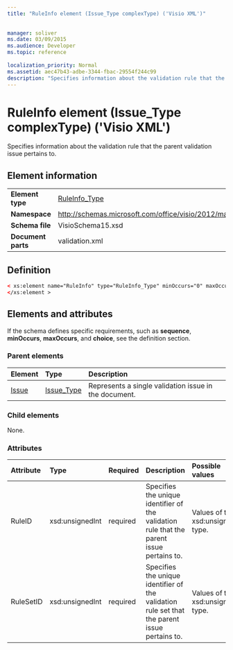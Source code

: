 ```yaml
---
title: "RuleInfo element (Issue_Type complexType) ('Visio XML')"
 
 
manager: soliver
ms.date: 03/09/2015
ms.audience: Developer
ms.topic: reference
 
localization_priority: Normal
ms.assetid: aec47b43-adbe-3344-fbac-29554f244c99
description: "Specifies information about the validation rule that the parent validation issue pertains to."
---
```


# RuleInfo element (Issue_Type complexType) ('Visio XML')

Specifies information about the validation rule that the parent validation issue pertains to.
  
## Element information

|||
|:-----|:-----|
|**Element type** <br/> |[RuleInfo_Type](ruleinfo_type-complextypevisio-xml.md) <br/> |
|**Namespace** <br/> |http://schemas.microsoft.com/office/visio/2012/main  <br/> |
|**Schema file** <br/> |VisioSchema15.xsd  <br/> |
|**Document parts** <br/> |validation.xml  <br/> |
   
## Definition

```XML
< xs:element name="RuleInfo" type="RuleInfo_Type" minOccurs="0" maxOccurs="1" >
</xs:element >
```

## Elements and attributes

If the schema defines specific requirements, such as **sequence**, **minOccurs**, **maxOccurs**, and **choice**, see the definition section. 
  
### Parent elements

|**Element**|**Type**|**Description**|
|:-----|:-----|:-----|
|[Issue](issue-element-issues_type-complextypevisio-xml.md) <br/> |[Issue_Type](issue_type-complextypevisio-xml.md) <br/> |Represents a single validation issue in the document.  <br/> |
   
### Child elements

None.
  
### Attributes

|**Attribute**|**Type**|**Required**|**Description**|**Possible values**|
|:-----|:-----|:-----|:-----|:-----|
|RuleID  <br/> |xsd:unsignedInt  <br/> |required  <br/> |Specifies the unique identifier of the validation rule that the parent issue pertains to.  <br/> |Values of the xsd:unsignedInt type.  <br/> |
|RuleSetID  <br/> |xsd:unsignedInt  <br/> |required  <br/> |Specifies the unique identifier of the validation rule set that the parent issue pertains to.  <br/> |Values of the xsd:unsignedInt type.  <br/> |
   

